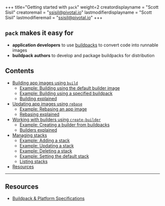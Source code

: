 +++
title="Getting started with `pack`"
weight=2
creatordisplayname = "Scott Sisil"
creatoremail = "ssisil@pivotal.io"
lastmodifierdisplayname = "Scott Sisil"
lastmodifieremail = "ssisil@pivotal.io"
+++

## `pack` makes it easy for

- **application developers** to use [buildpacks](https://buildpacks.io/) to convert code into runnable images
- **buildpack authors** to develop and package buildpacks for distribution

## Contents

- [Building app images using `build`](/docs/using-pack/building-app)
  - [Example: Building using the default builder image](/docs/using-pack/building-app/#example-building-using-the-default-builder-image)
  - [Example: Building using a specified buildpack](/docs/using-pack/building-app/#example-building-using-a-specified-buildpack)
  - [Building explained](/docs/using-pack/building-app/#building-explained)
- [Updating app images using `rebase`](/docs/using-pack/update-app-rebase/)
  - [Example: Rebasing an app image](/docs/using-pack/update-app-rebase/#example-rebasing-an-app-image)
  - [Rebasing explained](/docs/using-pack/update-app-rebase/#rebasing-explained)
- [Working with builders using `create-builder`](/docs/using-pack/working-with-builders)
  - [Example: Creating a builder from buildpacks](/docs/using-pack/working-with-builders/#example-creating-a-builder-from-buildpacks)
  - [Builders explained](/docs/using-pack/working-with-builders/#builders-explained)
- [Managing stacks](/docs/using-pack/managing-stacks)
  - [Example: Adding a stack](/docs/using-pack/managing-stacks/#example-adding-a-stack)
  - [Example: Updating a stack](/docs/using-pack/managing-stacks/#example-updating-a-stack)
  - [Example: Deleting a stack](/docs/using-pack/managing-stacks/#example-deleting-a-stack)
  - [Example: Setting the default stack](/docs/using-pack/managing-stacks/#example-setting-the-default-stack)
  - [Listing stacks](/docs/using-pack/managing-stacks/#listing-stacks)
- [Resources](#resources)

----


## Resources

- [Buildpack & Platform Specifications](https://github.com/buildpack/spec)
